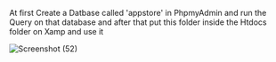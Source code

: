 At first Create a Datbase called 'appstore' in PhpmyAdmin and run the Query on that database and after that put this folder inside the Htdocs folder on Xamp and use it

![Screenshot (52)](https://github.com/Nimsaramahagedara/Online-App-Store/assets/92454064/01dad130-a80a-4185-8395-c1d24bfb47e1)
